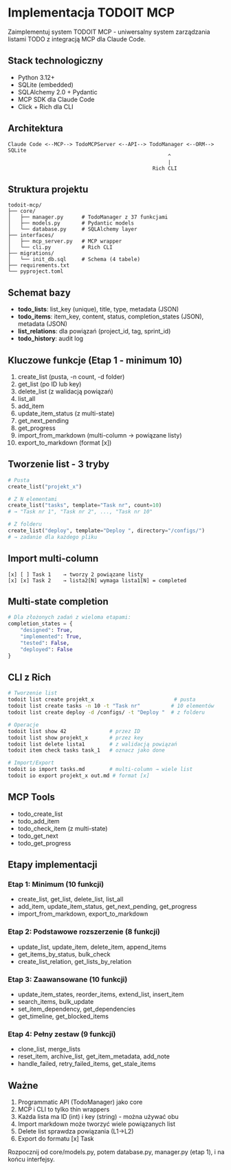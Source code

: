 # Implementacja TODOIT MCP

Zaimplementuj system TODOIT MCP - uniwersalny system zarządzania listami TODO z integracją MCP dla Claude Code.

## Stack technologiczny
- Python 3.12+
- SQLite (embedded)
- SQLAlchemy 2.0 + Pydantic
- MCP SDK dla Claude Code
- Click + Rich dla CLI

## Architektura
```
Claude Code <--MCP--> TodoMCPServer <--API--> TodoManager <--ORM--> SQLite
                                                    ^
                                                    |
                                               Rich CLI
```

## Struktura projektu
```
todoit-mcp/
├── core/
│   ├── manager.py      # TodoManager z 37 funkcjami
│   ├── models.py       # Pydantic models
│   └── database.py     # SQLAlchemy layer
├── interfaces/
│   ├── mcp_server.py   # MCP wrapper
│   └── cli.py          # Rich CLI
├── migrations/
│   └── init_db.sql     # Schema (4 tabele)
├── requirements.txt
└── pyproject.toml
```

## Schemat bazy
- **todo_lists**: list_key (unique), title, type, metadata (JSON)
- **todo_items**: item_key, content, status, completion_states (JSON), metadata (JSON)
- **list_relations**: dla powiązań (project_id, tag, sprint_id)
- **todo_history**: audit log

## Kluczowe funkcje (Etap 1 - minimum 10)
1. create_list (pusta, -n count, -d folder)
2. get_list (po ID lub key)
3. delete_list (z walidacją powiązań)
4. list_all
5. add_item
6. update_item_status (z multi-state)
7. get_next_pending
8. get_progress
9. import_from_markdown (multi-column → powiązane listy)
10. export_to_markdown (format [x])

## Tworzenie list - 3 tryby
```python
# Pusta
create_list("projekt_x")

# Z N elementami
create_list("tasks", template="Task nr", count=10)
# → "Task nr 1", "Task nr 2", ..., "Task nr 10"

# Z folderu
create_list("deploy", template="Deploy ", directory="/configs/")
# → zadanie dla każdego pliku
```

## Import multi-column
```
[x] [ ] Task 1    → tworzy 2 powiązane listy
[x] [x] Task 2    → lista2[N] wymaga lista1[N] = completed
```

## Multi-state completion
```python
# Dla złożonych zadań z wieloma etapami:
completion_states = {
    "designed": True,
    "implemented": True,
    "tested": False,
    "deployed": False
}
```

## CLI z Rich
```bash
# Tworzenie list
todoit list create projekt_x                          # pusta
todoit list create tasks -n 10 -t "Task nr"          # 10 elementów
todoit list create deploy -d /configs/ -t "Deploy "  # z folderu

# Operacje
todoit list show 42              # przez ID
todoit list show projekt_x       # przez key
todoit list delete lista1        # z walidacją powiązań
todoit item check tasks task_1   # oznacz jako done

# Import/Export
todoit io import tasks.md        # multi-column → wiele list
todoit io export projekt_x out.md # format [x]
```

## MCP Tools
- todo_create_list
- todo_add_item  
- todo_check_item (z multi-state)
- todo_get_next
- todo_get_progress

## Etapy implementacji

### Etap 1: Minimum (10 funkcji)
- create_list, get_list, delete_list, list_all
- add_item, update_item_status, get_next_pending, get_progress
- import_from_markdown, export_to_markdown

### Etap 2: Podstawowe rozszerzenie (8 funkcji)
- update_list, update_item, delete_item, append_items
- get_items_by_status, bulk_check
- create_list_relation, get_lists_by_relation

### Etap 3: Zaawansowane (10 funkcji)
- update_item_states, reorder_items, extend_list, insert_item
- search_items, bulk_update
- set_item_dependency, get_dependencies
- get_timeline, get_blocked_items

### Etap 4: Pełny zestaw (9 funkcji)
- clone_list, merge_lists
- reset_item, archive_list, get_item_metadata, add_note
- handle_failed, retry_failed_items, get_stale_items

## Ważne
1. Programmatic API (TodoManager) jako core
2. MCP i CLI to tylko thin wrappers
3. Każda lista ma ID (int) i key (string) - można używać obu
4. Import markdown może tworzyć wiele powiązanych list
5. Delete list sprawdza powiązania (L1->L2)
6. Export do formatu [x] Task

Rozpocznij od core/models.py, potem database.py, manager.py (etap 1), i na końcu interfejsy.